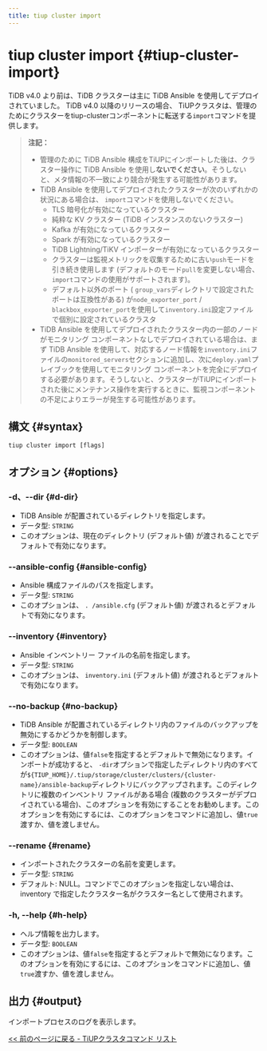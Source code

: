 ```yaml
---
title: tiup cluster import
---
```


# tiup cluster import {#tiup-cluster-import}

TiDB v4.0 より前は、TiDB クラスターは主に TiDB Ansible を使用してデプロイされていました。 TiDB v4.0 以降のリリースの場合、 TiUPクラスタは、管理のためにクラスターをtiup-clusterコンポーネントに転送する`import`コマンドを提供します。

> **注記：**
>
> -   管理のために TiDB Ansible 構成をTiUPにインポートした後は、クラスター操作に TiDB Ansible を使用し**ないでください**。そうしないと、メタ情報の不一致により競合が発生する可能性があります。
> -   TiDB Ansible を使用してデプロイされたクラスターが次のいずれかの状況にある場合は、 `import`コマンドを使用しないでください。
>     -   TLS 暗号化が有効になっているクラスター
>     -   純粋な KV クラスター (TiDB インスタンスのないクラスター)
>     -   Kafka が有効になっているクラスター
>     -   Spark が有効になっているクラスター
>     -   TiDB Lightning/TiKV インポーターが有効になっているクラスター
>     -   クラスターは監視メトリックを収集するために古い`push`モードを引き続き使用します (デフォルトのモード`pull`を変更しない場合、 `import`コマンドの使用がサポートされます)。
>     -   デフォルト以外のポート ( `group_vars`ディレクトリで設定されたポートは互換性がある) が`node_exporter_port` / `blackbox_exporter_port`を使用して`inventory.ini`設定ファイルで個別に設定されているクラスタ
> -   TiDB Ansible を使用してデプロイされたクラスター内の一部のノードがモニタリング コンポーネントなしでデプロイされている場合は、まず TiDB Ansible を使用して、対応するノード情報を`inventory.ini`ファイルの`monitored_servers`セクションに追加し、次に`deploy.yaml`プレイブックを使用してモニタリング コンポーネントを完全にデプロイする必要があります。そうしないと、クラスターがTiUPにインポートされた後にメンテナンス操作を実行するときに、監視コンポーネントの不足によりエラーが発生する可能性があります。

## 構文 {#syntax}

```shell
tiup cluster import [flags]
```

## オプション {#options}

### -d、--dir {#d-dir}

-   TiDB Ansible が配置されているディレクトリを指定します。
-   データ型: `STRING`
-   このオプションは、現在のディレクトリ (デフォルト値) が渡されることでデフォルトで有効になります。

### --ansible-config {#ansible-config}

-   Ansible 構成ファイルのパスを指定します。
-   データ型: `STRING`
-   このオプションは、 `. /ansible.cfg` (デフォルト値) が渡されるとデフォルトで有効になります。

### &#x20;--inventory {#inventory}

-   Ansible インベントリー ファイルの名前を指定します。
-   データ型: `STRING`
-   このオプションは、 `inventory.ini` (デフォルト値) が渡されるとデフォルトで有効になります。

### --no-backup {#no-backup}

-   TiDB Ansible が配置されているディレクトリ内のファイルのバックアップを無効にするかどうかを制御します。
-   データ型: `BOOLEAN`
-   このオプションは、値`false`を指定するとデフォルトで無効になります。インポートが成功すると、 `-dir`オプションで指定したディレクトリ内のすべてが`${TIUP_HOME}/.tiup/storage/cluster/clusters/{cluster-name}/ansible-backup`ディレクトリにバックアップされます。このディレクトリに複数のインベントリ ファイルがある場合 (複数のクラスターがデプロイされている場合)、このオプションを有効にすることをお勧めします。このオプションを有効にするには、このオプションをコマンドに追加し、値`true`渡すか、値を渡しません。

### --rename {#rename}

-   インポートされたクラスターの名前を変更します。
-   データ型: `STRING`
-   デフォルト: NULL。コマンドでこのオプションを指定しない場合は、inventory で指定したクラスター名がクラスター名として使用されます。

### -h, --help {#h-help}

-   ヘルプ情報を出力します。
-   データ型: `BOOLEAN`
-   このオプションは、値`false`を指定するとデフォルトで無効になります。このオプションを有効にするには、このオプションをコマンドに追加し、値`true`渡すか、値を渡しません。

## 出力 {#output}

インポートプロセスのログを表示します。

[&lt;&lt; 前のページに戻る - TiUPクラスタコマンド リスト](/tiup/tiup-component-cluster.md#command-list)
